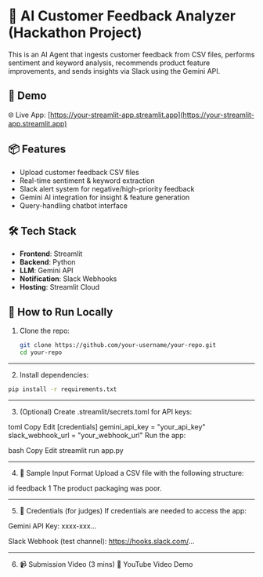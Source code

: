 # 🧠 AI Customer Feedback Analyzer (Hackathon Project)

This is an AI Agent that ingests customer feedback from CSV files, performs sentiment and keyword analysis, recommends product feature improvements, and sends insights via Slack using the Gemini API.

## 🚀 Demo
🌐 Live App: [https://your-streamlit-app.streamlit.app](https://your-streamlit-app.streamlit.app)

## 📦 Features
- Upload customer feedback CSV files
- Real-time sentiment & keyword extraction
- Slack alert system for negative/high-priority feedback
- Gemini AI integration for insight & feature generation
- Query-handling chatbot interface

## 🛠️ Tech Stack
- **Frontend**: Streamlit
- **Backend**: Python
- **LLM**: Gemini API
- **Notification**: Slack Webhooks
- **Hosting**: Streamlit Cloud

## 📁 How to Run Locally

1. Clone the repo:
   ```bash
   git clone https://github.com/your-username/your-repo.git
   cd your-repo
   ```
---
2. Install dependencies:
```bash
pip install -r requirements.txt
```
---

3. (Optional) Create .streamlit/secrets.toml for API keys:

toml
Copy
Edit
[credentials]
gemini_api_key = "your_api_key"
slack_webhook_url = "your_webhook_url"
Run the app:

bash
Copy
Edit
streamlit run app.py

---

4. 📝 Sample Input Format
Upload a CSV file with the following structure:

id	feedback
1	The product packaging was poor.

---

5. 🔐 Credentials (for judges)
If credentials are needed to access the app:

Gemini API Key: xxxx-xxx...

Slack Webhook (test channel): https://hooks.slack.com/...

---

6. 📹 Submission Video (3 mins)
🔗 YouTube Video Demo
